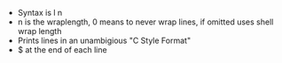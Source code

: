 - Syntax is l n
- n is the wraplength, 0 means to never wrap lines, if omitted uses shell wrap length
- Prints lines in an unambigious "C Style Format"
- $ at the end of each line